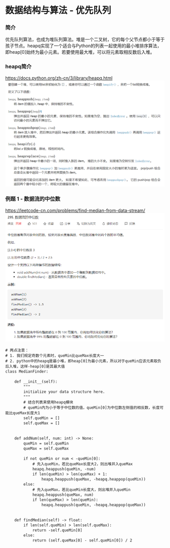 # 数据结构与算法 - 优先队列


### 简介

优先队列算法，也成为堆队列算法。堆是一个二叉树，它的每个父节点都小于等于孩子节点。heapq实现了一个适合与Python的列表一起使用的最小堆排序算法，即heap[0]始终为最小元素。若要使用最大堆，可以将元素取相反数后入堆。

### heapq简介
<https://docs.python.org/zh-cn/3/library/heapq.html>
![heapq](heapq.png "heapq")

### 例题 1 - 数据流的中位数
<https://leetcode-cn.com/problems/find-median-from-data-stream/>
![数据流的中位数](数据流的中位数.png "数据流的中位数")
```
# 两点注意：
# 1. 我们规定奇数个元素时，queMin比queMax长度大一
# 2. python中的heapq是最小堆，即heap[0]为最小元素，所以对于queMin应该元素取负后入堆，这样-heap[0]是其最大值
class MedianFinder:

    def __init__(self):
        """
        initialize your data structure here.
        """
        # 结合列表来使用heapq模块
        # queMin内为小于等于中位数的值，queMin[0]为中位数左侧值的相反数，长度可能比queMax长度大1
        self.queMin = []
        self.queMax = []


    def addNum(self, num: int) -> None:
        queMin = self.queMin
        queMax = self.queMax

        if not queMin or num < -queMin[0]:
            # 先入queMin，若比queMax长度大2，则出堆并入queMax
            heapq.heappush(queMin, -num)
            if len(queMin) > len(queMax) + 1:
                heapq.heappush(queMax, -heapq.heappop(queMin))
        else:
            # 先入queMax，若比queMin长度大，则出堆并入queMin
            heapq.heappush(queMax, num)
            if len(queMax) > len(queMin):
                heapq.heappush(queMin, -heapq.heappop(queMax))


    def findMedian(self) -> float:
        if len(self.queMin) > len(self.queMax):
            return -self.queMin[0]
        else:
            return (self.queMax[0] - self.queMin[0]) / 2
```
